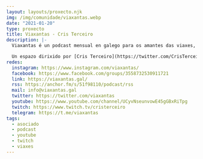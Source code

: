 ```yaml
---
layout: layouts/proxecto.njk
img: /img/comunidade/viaxantas.webp
date: "2021-01-20"
type: proxecto
title: Viaxantas - Cris Terceiro
description: |-
  Viaxantas é un podcast mensual en galego para os amantes das viaxes, as experiencias e a boa comida.

  Un espazo dirixido por [Cris Terceiro](https://twitter.com/CrisTerceiro), con entrevistas, no que ti tamén podes facernos chegar as túas achegas e recomendacións.
redes:
  instagram: https://www.instagram.com/viaxantas/
  facebook: https://www.facebook.com/groups/3558732530911721
  link: https://viaxantas.gal/
  rss: https://anchor.fm/s/51f98110/podcast/rss
  mail: info@viaxantas.gal
  twitter: https://twitter.com/viaxantas
  youtube: https://www.youtube.com/channel/UCyvNseunvowE45gGBxRiTpg
  twitch: https://www.twitch.tv/cristerceiro
  telegram: https://t.me/viaxantas
tags:
  - asociado
  - podcast
  - youtube
  - twitch
  - viaxes
---
```

